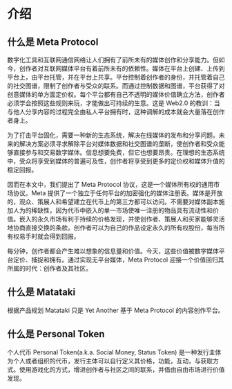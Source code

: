# 介绍

## 什么是 Meta Protocol

数字化工具和互联网通信网络让人们拥有了前所未有的媒体创作和分享能力。但如今，创作者对互联网媒体平台有着前所未有的依赖性。媒体在平台上创建、上传到平台上，由平台托管，并在平台上共享。平台控制着创作者的身份，并托管着自己的社交图谱，限制了创作者与受众的联系。而通过控制数据和图谱，平台获得了对创意媒体的单方面定价权。每个平台都有自己不透明的媒体价值确立方法，创作者必须学会按照这些规则来玩，才能做出可持续的生意。这是 Web2.0 的教训：当与他人分享内容的过程完全由私人平台拥有时，这种调解的成本就会大量落在创作者身上。

为了打击平台固化，需要一种新的生态系统，解决在线媒体的发布和分享问题。未来的解决方案必须寻求解除平台对媒体数据和社交图谱的垄断，使创作者和受众能够直接参与和交易数字媒体。信息想要免费，但它也想要昂贵。在理想的生态系统中，受众将享受到媒体的普遍可及性，创作者将享受到更多的定价权和媒体升值的稳定回报。

因而在本文中，我们提出了 Meta Protocol 协议，这是一个媒体所有权的通用市场协议。Meta 提供了一个独立于任何平台的加密强化的媒体注册表。媒体是开放的，观众、策展人和希望建立在代币上的第三方都可以访问。不需要对媒体副本施加人为的稀缺性，因为代币中嵌入的单一市场使唯一注册的物品具有流动性和价值。嵌入的永久市场有利于持续的价格发现，并使创作者、策展人和买家能够灵活地协商直接交换的条款。创作者可以为自己的作品设定永久的所有权股份，每当所有权易手时就会得到回报。

每分钟，创作者都会产生难以想象的信息量和价值。今天，这些价值被数字媒体平台定价、捕捉和拥有。通过实现无平台媒体，Meta Protocol 迎接一个价值回归其所属的时代：创作者及其社区。

## 什么是 Matataki

根据产品规划 Matataki 只是 Yet Another 基于 Meta Protocol 的内容创作平台。

## 什么是 Personal Token

个人代币 Personal Token(a.k.a. Social Money, Status Token) 是一种发行主体为个人或者组织的代币，发行主体可以自行定义其价格，功能，互动，与获取方式。使用游戏化的方式，增进创作者与社区之间的联系，并借由自由市场进行价值发现。
